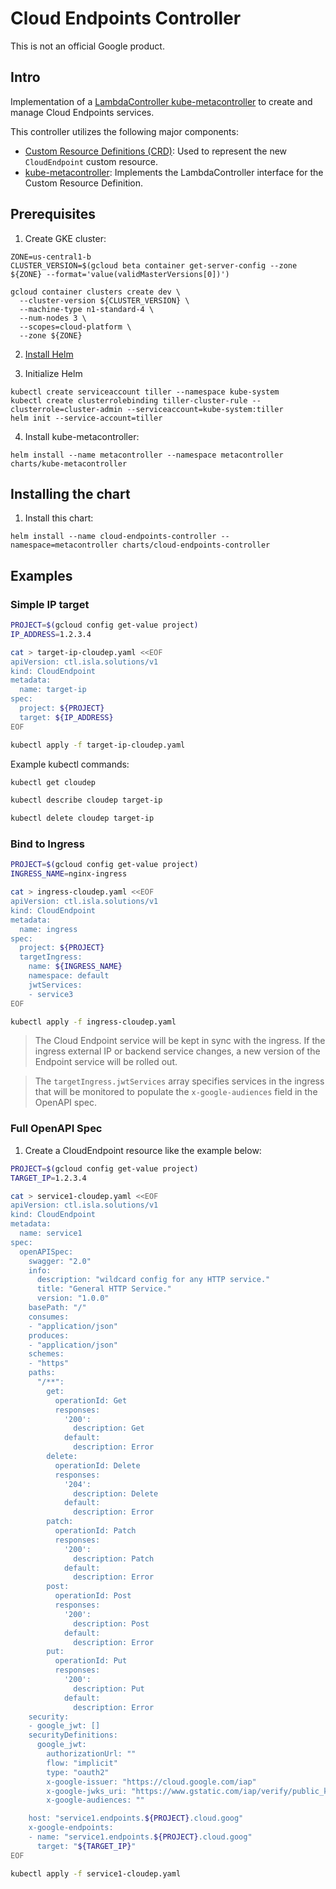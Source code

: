 # Cloud Endpoints Controller

This is not an official Google product.

## Intro

Implementation of a [LambdaController kube-metacontroller](https://github.com/GoogleCloudPlatform/kube-metacontroller) to create and manage Cloud Endpoints services.

This controller utilizes the following major components:
- [Custom Resource Definitions (CRD)](https://kubernetes.io/docs/concepts/api-extension/custom-resources/): Used to represent the new `CloudEndpoint` custom resource.
- [kube-metacontroller](https://github.com/GoogleCloudPlatform/kube-metacontroller): Implements the LambdaController interface for the Custom Resource Definition.

## Prerequisites

1. Create GKE cluster:

```
ZONE=us-central1-b
CLUSTER_VERSION=$(gcloud beta container get-server-config --zone ${ZONE} --format='value(validMasterVersions[0])')

gcloud container clusters create dev \
  --cluster-version ${CLUSTER_VERSION} \
  --machine-type n1-standard-4 \
  --num-nodes 3 \
  --scopes=cloud-platform \
  --zone ${ZONE}
```

2. [Install Helm](https://github.com/kubernetes/helm/blob/master/docs/install.md#installing-the-helm-client)

3. Initialize Helm

```
kubectl create serviceaccount tiller --namespace kube-system
kubectl create clusterrolebinding tiller-cluster-rule --clusterrole=cluster-admin --serviceaccount=kube-system:tiller
helm init --service-account=tiller
```

4. Install kube-metacontroller:

```
helm install --name metacontroller --namespace metacontroller charts/kube-metacontroller
```

## Installing the chart

1. Install this chart:

```
helm install --name cloud-endpoints-controller --namespace=metacontroller charts/cloud-endpoints-controller
```

## Examples

### Simple IP target

```sh
PROJECT=$(gcloud config get-value project)
IP_ADDRESS=1.2.3.4

cat > target-ip-cloudep.yaml <<EOF
apiVersion: ctl.isla.solutions/v1
kind: CloudEndpoint
metadata:
  name: target-ip
spec:
  project: ${PROJECT}
  target: ${IP_ADDRESS}
EOF

kubectl apply -f target-ip-cloudep.yaml
```

Example kubectl commands:

```sh
kubectl get cloudep

kubectl describe cloudep target-ip

kubectl delete cloudep target-ip
```

### Bind to Ingress

```sh
PROJECT=$(gcloud config get-value project)
INGRESS_NAME=nginx-ingress

cat > ingress-cloudep.yaml <<EOF
apiVersion: ctl.isla.solutions/v1
kind: CloudEndpoint
metadata:
  name: ingress
spec:
  project: ${PROJECT}
  targetIngress:
    name: ${INGRESS_NAME}
    namespace: default
    jwtServices:
    - service3
EOF

kubectl apply -f ingress-cloudep.yaml
```

> The Cloud Endpoint service will be kept in sync with the ingress. If the ingress external IP or backend service changes, a new version of the Endpoint service will be rolled out.

> The `targetIngress.jwtServices` array specifies services in the ingress that will be monitored to populate the `x-google-audiences` field in the OpenAPI spec.

### Full OpenAPI Spec

1. Create a CloudEndpoint resource like the example below:

```sh
PROJECT=$(gcloud config get-value project)
TARGET_IP=1.2.3.4

cat > service1-cloudep.yaml <<EOF
apiVersion: ctl.isla.solutions/v1
kind: CloudEndpoint
metadata:
  name: service1
spec:
  openAPISpec:
    swagger: "2.0"
    info:
      description: "wildcard config for any HTTP service."
      title: "General HTTP Service."
      version: "1.0.0"
    basePath: "/"
    consumes:
    - "application/json"
    produces:
    - "application/json"
    schemes:
    - "https"
    paths:
      "/**":
        get:
          operationId: Get
          responses:
            '200':
              description: Get
            default:
              description: Error
        delete:
          operationId: Delete
          responses:
            '204':
              description: Delete
            default:
              description: Error
        patch:
          operationId: Patch
          responses:
            '200':
              description: Patch
            default:
              description: Error
        post:
          operationId: Post
          responses:
            '200':
              description: Post
            default:
              description: Error
        put:
          operationId: Put
          responses:
            '200':
              description: Put
            default:
              description: Error
    security:
    - google_jwt: []
    securityDefinitions:
      google_jwt:
        authorizationUrl: ""
        flow: "implicit"
        type: "oauth2"
        x-google-issuer: "https://cloud.google.com/iap"
        x-google-jwks_uri: "https://www.gstatic.com/iap/verify/public_key-jwk"
        x-google-audiences: ""

    host: "service1.endpoints.${PROJECT}.cloud.goog"
    x-google-endpoints:
    - name: "service1.endpoints.${PROJECT}.cloud.goog"
      target: "${TARGET_IP}"
EOF

kubectl apply -f service1-cloudep.yaml
```